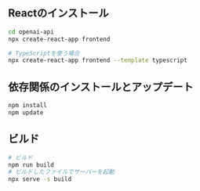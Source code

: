 ## Reactのインストール
```bash
cd openai-api
npx create-react-app frontend

# TypeScriptを使う場合
npx create-react-app frontend --template typescript
```

## 依存関係のインストールとアップデート
```bash
npm install
npm update
```


## ビルド
```bash
# ビルド
npm run build
# ビルドしたファイルでサーバーを起動
npx serve -s build
```